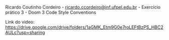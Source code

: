 Ricardo Coutinho Cordeiro - ricardo.ccordeiro@inf.ufpel.edu.br - Exercício prático 3 - Doom 3 Code Style Conventions

Link do video: https://drive.google.com/drive/folders/1aGMK_Etm9G0e7roLEFtBzPS_HBC2AULc?usp=sharing
